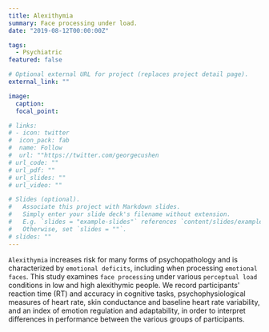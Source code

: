 ```yaml
---
title: Alexithymia
summary: Face processing under load.
date: "2019-08-12T00:00:00Z"

tags:
  - Psychiatric
featured: false

# Optional external URL for project (replaces project detail page).
external_link: ""

image:
  caption: 
  focal_point: 

# links:
# - icon: twitter
#  icon_pack: fab
#  name: Follow
#  url: ""https://twitter.com/georgecushen
# url_code: ""
# url_pdf: ""
# url_slides: ""
# url_video: ""

# Slides (optional).
#   Associate this project with Markdown slides.
#   Simply enter your slide deck's filename without extension.
#   E.g. `slides = "example-slides"` references `content/slides/example-slides.md`.
#   Otherwise, set `slides = ""`.
# slides: ""
---
```


`Alexithymia` increases risk for many forms of psychopathology and is characterized by `emotional deficits`, including when processing `emotional faces`. This study examines `face processing` under various `perceptual load` conditions in low and high alexithymic people. We record participants' reaction time (RT) and accuracy in cognitive tasks, psychophysiological measures of heart rate, skin conductance and baseline heart rate variability, and an index of emotion regulation and adaptability, in order to interpret differences in performance between the various groups of participants.